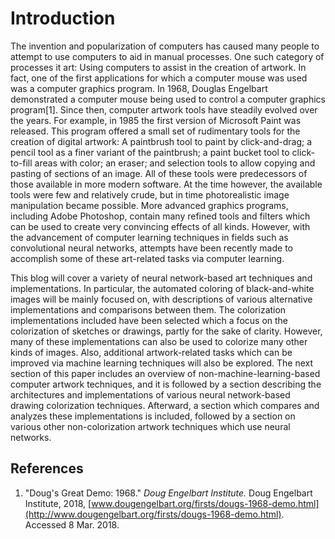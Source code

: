 # Introduction

The invention and popularization of computers has caused many people to attempt to use computers to aid in manual processes. One such category of processes it art: Using computers to assist in the creation of artwork. In fact, one of the first applications for which a computer mouse was used was a computer graphics program. In 1968, Douglas Engelbart demonstrated a computer mouse being used to control a computer graphics program[1]. Since then, computer artwork tools have steadily evolved over the years. For example, in 1985 the first version of Microsoft Paint was released. This program offered a small set of rudimentary tools for the creation of digital artwork: A paintbrush tool to paint by click-and-drag; a pencil tool as a finer variant of the paintbrush; a paint bucket tool to click-to-fill areas with color; an eraser; and selection tools to allow copying and pasting of sections of an image. All of these tools were predecessors of those available in more modern software. At the time however, the available tools were few and relatively crude, but in time photorealistic image manipulation became possible. More advanced graphics programs, including Adobe Photoshop, contain many refined tools and filters which can be used to create very convincing effects of all kinds. However, with the advancement of computer learning techniques in fields such as convolutional neural networks, attempts have been recently made to accomplish some of these art-related tasks via computer learning.

This blog will cover a variety of neural network-based art techniques and implementations. In particular, the automated coloring of black-and-white images will be mainly focused on, with descriptions of various alternative implementations and comparisons between them. The colorization implementations included have been selected which a focus on the colorization of sketches or drawings, partly for the sake of clarity. However, many of these implementations can also be used to colorize many other kinds of images. Also, additional artwork-related tasks which can be improved via machine learning techniques will also be explored. The next section of this paper includes an overview of non-machine-learning-based computer artwork techniques, and it is followed by a section describing the architectures and implementations of various neural network-based drawing colorization techniques. Afterward, a section which compares and analyzes these implementations is included, followed by a section on various other non-colorization artwork techniques which use neural networks.

## References

 1. "Doug's Great Demo: 1968." *Doug Engelbart Institute.* Doug Engelbart Institute, 2018, [www.dougengelbart.org/firsts/dougs-1968-demo.html](http://www.dougengelbart.org/firsts/dougs-1968-demo.html). Accessed 8 Mar. 2018.
